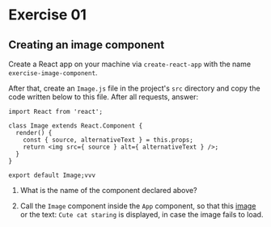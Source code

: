 # Exercise 01

## Creating an image component

Create a React app on your machine via `create-react-app` with the name `exercise-image-component`.

After that, create an `Image.js` file in the project's `src` directory and copy the code written below to this file. After all requests, answer:

```
import React from 'react';

class Image extends React.Component {
  render() {
    const { source, alternativeText } = this.props;
    return <img src={ source } alt={ alternativeText } />;
  }
}

export default Image;vvv
```

1. What is the name of the component declared above?

2. Call the `Image` component inside the `App` component, so that this [image](https://cdn.pixabay.com/photo/2017/02/20/18/03/cat-2083492_1280.jpg) or the text: `Cute cat staring` is displayed, in case the image fails to load.